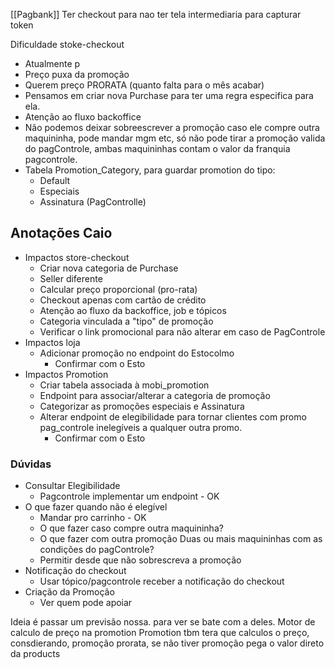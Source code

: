 [[Pagbank]]
Ter checkout para nao ter tela intermediaria para capturar token

Dificuldade stoke-checkout 
- Atualmente p
- Preço puxa da promoção
- Querem preço PRORATA (quanto falta para o mês acabar)
- Pensamos em  criar nova Purchase para ter uma regra especifica para ela.
- Atenção ao fluxo backoffice
- Não podemos deixar sobreescrever a promoção caso ele compre outra maquininha, pode mandar mgm etc, só não pode tirar a promoção valida do pagControle, ambas maquininhas contam o valor da franquia pagcontrole.
- Tabela Promotion_Category, para guardar promotion do tipo:
	- Default
	- Especiais
	- Assinatura (PagControlle)



## Anotações Caio

- Impactos store-checkout 
	- Criar nova categoria de Purchase 
	- Seller diferente 
	- Calcular preço proporcional (pro-rata) 
	- Checkout apenas com cartão de crédito 
	- Atenção ao fluxo da backoffice, job e tópicos 
	- Categoria vinculada a "tipo" de promoção 
	- Verificar o link promocional para não alterar em caso de PagControle 
- Impactos loja 
	- Adicionar promoção no endpoint do Estocolmo 
		- Confirmar com o Esto 
- Impactos Promotion 
	- Criar tabela associada à mobi_promotion 
	- Endpoint para associar/alterar a categoria de promoção 
	- Categorizar as promoções especiais e Assinatura 
	- Alterar endpoint de elegibilidade para tornar clientes com promo pag_controle inelegíveis a qualquer outra promo. 
		- Confirmar com o Esto

### Dúvidas

- Consultar Elegibilidade 
	- Pagcontrole implementar um endpoint - OK 
- O que fazer quando não é elegível 
	- Mandar pro carrinho - OK 
	- O que fazer caso compre outra maquininha? 
	- O que fazer com outra promoção Duas ou mais maquininhas com as condições do pagControle? 
	- Permitir desde que não sobrescreva a promoção 
- Notificação do checkout 
	- Usar tópico/pagcontrole receber a notificação do checkout 
- Criação da Promoção 
	- Ver quem pode apoiar


Ideia é passar um previsão nossa. para ver se bate com a deles.
Motor de calculo de preço na promotion
Promotion tbm tera que calculos o preço, consdierando, promoção prorata, se não tiver promoção pega o valor direto da products